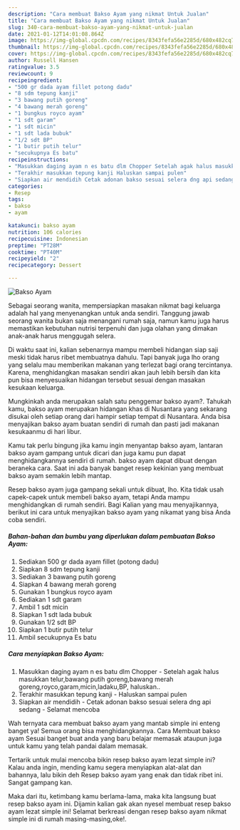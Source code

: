 ```yaml
---
description: "Cara membuat Bakso Ayam yang nikmat Untuk Jualan"
title: "Cara membuat Bakso Ayam yang nikmat Untuk Jualan"
slug: 340-cara-membuat-bakso-ayam-yang-nikmat-untuk-jualan
date: 2021-01-12T14:01:08.864Z
image: https://img-global.cpcdn.com/recipes/8343fefa56e2285d/680x482cq70/bakso-ayam-foto-resep-utama.jpg
thumbnail: https://img-global.cpcdn.com/recipes/8343fefa56e2285d/680x482cq70/bakso-ayam-foto-resep-utama.jpg
cover: https://img-global.cpcdn.com/recipes/8343fefa56e2285d/680x482cq70/bakso-ayam-foto-resep-utama.jpg
author: Russell Hansen
ratingvalue: 3.5
reviewcount: 9
recipeingredient:
- "500 gr dada ayam fillet potong dadu"
- "8 sdm tepung kanji"
- "3 bawang putih goreng"
- "4 bawang merah goreng"
- "1 bungkus royco ayam"
- "1 sdt garam"
- "1 sdt micin"
- "1 sdt lada bubuk"
- "1/2 sdt BP"
- "1 butir putih telur"
- "secukupnya Es batu"
recipeinstructions:
- "Masukkan daging ayam n es batu dlm Chopper Setelah agak halus masukkan telur,bawang putih goreng,bawang merah goreng,royco,garam,micin,ladaku,BP, haluskan.."
- "Terakhir masukkan tepung kanji Haluskan sampai pulen"
- "Siapkan air mendidih Cetak adonan bakso sesuai selera dng api sedang Selamat mencoba"
categories:
- Resep
tags:
- bakso
- ayam

katakunci: bakso ayam 
nutrition: 106 calories
recipecuisine: Indonesian
preptime: "PT28M"
cooktime: "PT40M"
recipeyield: "2"
recipecategory: Dessert

---
```



![Bakso Ayam](https://img-global.cpcdn.com/recipes/8343fefa56e2285d/680x482cq70/bakso-ayam-foto-resep-utama.jpg)

Sebagai seorang wanita, mempersiapkan masakan nikmat bagi keluarga adalah hal yang menyenangkan untuk anda sendiri. Tanggung jawab seorang  wanita bukan saja menangani rumah saja, namun kamu juga harus memastikan kebutuhan nutrisi terpenuhi dan juga olahan yang dimakan anak-anak harus menggugah selera.

Di waktu  saat ini, kalian sebenarnya mampu membeli hidangan siap saji meski tidak harus ribet membuatnya dahulu. Tapi banyak juga lho orang yang selalu mau memberikan makanan yang terlezat bagi orang tercintanya. Karena, menghidangkan masakan sendiri akan jauh lebih bersih dan kita pun bisa menyesuaikan hidangan tersebut sesuai dengan masakan kesukaan keluarga. 



Mungkinkah anda merupakan salah satu penggemar bakso ayam?. Tahukah kamu, bakso ayam merupakan hidangan khas di Nusantara yang sekarang disukai oleh setiap orang dari hampir setiap tempat di Nusantara. Anda bisa menyajikan bakso ayam buatan sendiri di rumah dan pasti jadi makanan kesukaanmu di hari libur.

Kamu tak perlu bingung jika kamu ingin menyantap bakso ayam, lantaran bakso ayam gampang untuk dicari dan juga kamu pun dapat menghidangkannya sendiri di rumah. bakso ayam dapat dibuat dengan beraneka cara. Saat ini ada banyak banget resep kekinian yang membuat bakso ayam semakin lebih mantap.

Resep bakso ayam juga gampang sekali untuk dibuat, lho. Kita tidak usah capek-capek untuk membeli bakso ayam, tetapi Anda mampu menghidangkan di rumah sendiri. Bagi Kalian yang mau menyajikannya, berikut ini cara untuk menyajikan bakso ayam yang nikamat yang bisa Anda coba sendiri.

<!--inarticleads1-->

##### Bahan-bahan dan bumbu yang diperlukan dalam pembuatan Bakso Ayam:

1. Sediakan 500 gr dada ayam fillet (potong dadu)
1. Siapkan 8 sdm tepung kanji
1. Sediakan 3 bawang putih goreng
1. Siapkan 4 bawang merah goreng
1. Gunakan 1 bungkus royco ayam
1. Sediakan 1 sdt garam
1. Ambil 1 sdt micin
1. Siapkan 1 sdt lada bubuk
1. Gunakan 1/2 sdt BP
1. Siapkan 1 butir putih telur
1. Ambil secukupnya Es batu




<!--inarticleads2-->

##### Cara menyiapkan Bakso Ayam:

1. Masukkan daging ayam n es batu dlm Chopper - Setelah agak halus masukkan telur,bawang putih goreng,bawang merah goreng,royco,garam,micin,ladaku,BP, haluskan..
1. Terakhir masukkan tepung kanji - Haluskan sampai pulen
1. Siapkan air mendidih - Cetak adonan bakso sesuai selera dng api sedang - Selamat mencoba




Wah ternyata cara membuat bakso ayam yang mantab simple ini enteng banget ya! Semua orang bisa menghidangkannya. Cara Membuat bakso ayam Sesuai banget buat anda yang baru belajar memasak ataupun juga untuk kamu yang telah pandai dalam memasak.

Tertarik untuk mulai mencoba bikin resep bakso ayam lezat simple ini? Kalau anda ingin, mending kamu segera menyiapkan alat-alat dan bahannya, lalu bikin deh Resep bakso ayam yang enak dan tidak ribet ini. Sangat gampang kan. 

Maka dari itu, ketimbang kamu berlama-lama, maka kita langsung buat resep bakso ayam ini. Dijamin kalian gak akan nyesel membuat resep bakso ayam lezat simple ini! Selamat berkreasi dengan resep bakso ayam nikmat simple ini di rumah masing-masing,oke!.

